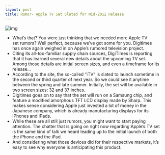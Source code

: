```yaml
---
layout: post
title: Rumor- Apple TV Set Slated for Mid-2012 Release
---
```

![img](http://media.idownloadblog.com/wp-content/uploads/2011/12/tv.jpg)
* What’s that? You were just thinking that we needed more Apple TV set rumors? Well perfect, because we’ve got some for you. Digitimes has once again weighed in on Apple’s rumored television project.
* Citing its all-too-familiar supply chain sources, DigiTimes is reporting that it has learned several new details about the upcoming TV set. Among those details are initial screen sizes, and even a timeframe for its release…
* According to the site, the so-called “iTV” is slated to launch sometime in the second or third quarter of next year. So we could see it anytime between the spring and late summer. Initially, the set will be available in two screen sizes: 32 and 37 inches.
* Digitimes goes on to say that the set will run on a Samsung chip, and feature a modified amorphous TFT LCD display made by Sharp. This makes sense considering Apple just invested a lot of money in the Japanese company, which is already manufacturing displays for its iPhones and iPads.
* While these are all still just rumors, you might want to start paying attention. The chatter that is going on right now regarding Apple’s TV set is the same kind of talk we heard leading up to the initial launch of both the iPhone and the iPad.
* And considering what those devices did for their respective markets, it’s easy to see why everyone is anticipating this product.

